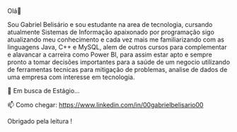 Olá👋

Sou Gabriel Belisário e sou estudante na area de tecnologia, cursando atualmente Sistemas de Informação
apaixonado por programação sigo atualizando meu conhecimento e cada vez mais me familiarizando com as linguagens
Java, C++ e MySQL, alem de outros cursos para complementar e alavancar a carreira como Power BI, para
assim estar apto e sempre pronto a tomar decisões importantes para a saúde de um negocio utilizando de ferramentas 
tecnicas para mitigação de problemas, analise de dados de uma empresa com interesse em tecnologia. 

🔭 Em busca de Estágio...

📫 Como chegar: https://www.linkedin.com/in/00gabrielbelisario00

Obrigado pela leitura !
